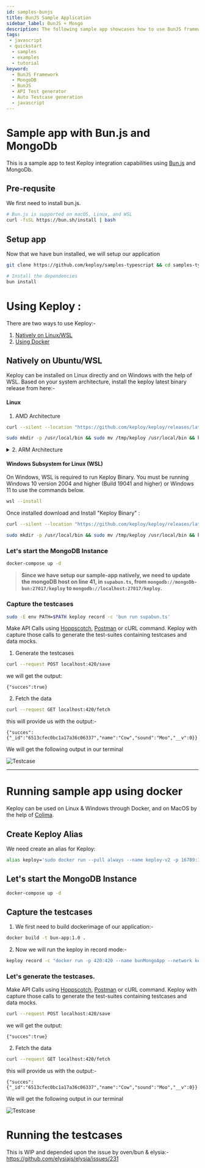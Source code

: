 ```yaml
---
id: samples-bunjs
title: BunJS Sample Application
sidebar_label: BunJS + Mongo
description: The following sample app showcases how to use BunJS framework and the Keploy Platform.
tags:
 - javascript
 - quickstart
  - samples
  - examples
  - tutorial
keyword:
  - BunJS Framework
  - MongoDB
  - BunJS
  - API Test generator
  - Auto Testcase generation
  - javascript
---
```


# Sample app with Bun.js and MongoDb

This is a sample app to test Keploy integration capabilities using [Bun.js](https://bun.sh) and MongoDb.

## Pre-requsite

We first need to install bun.js.

```zsh
# Bun.js is supported on macOS, Linux, and WSL
curl -fsSL https://bun.sh/install | bash
```

## Setup app

Now that we have bun installed, we will setup our application

```zsh
git clone https://github.com/keploy/samples-typescript && cd samples-typescript/bun-mongo

# Install the dependencies
bun install
```

# Using Keploy :

There are two ways to use Keploy:-

1. [Natively on Linux/WSL](#natively-on-ubuntuwsl)
2. [Using Docker](#running-sample-app-using-docker)

## Natively on Ubuntu/WSL

Keploy can be installed on Linux directly and on Windows with the help of WSL. Based on your system architecture, install the keploy latest binary release from here:-

#### Linux

1. AMD Architecture

```zsh
curl --silent --location "https://github.com/keploy/keploy/releases/latest/download/keploy_linux_amd64.tar.gz" | tar xz -C /tmp

sudo mkdir -p /usr/local/bin && sudo mv /tmp/keploy /usr/local/bin && keploy
```

<details> 
<Summary> 2. ARM Architecture </Summary>

```zsh
curl --silent --location "https://github.com/keploy/keploy/releases/latest/download/keploy_linux_arm64.tar.gz" | tar xz -C /tmp

sudo mkdir -p /usr/local/bin && sudo mv /tmp/keploy /usr/local/bin && keploy
```

</details>

#### Windows Subsystem for Linux (WSL)

On Windows, WSL is required to run Keploy Binary. You must be running Windows 10 version 2004 and higher (Build 19041 and higher) or Windows 11 to use the commands below.

```bash
wsl --install
```

Once installed download and Install "Keploy Binary" :

```bash
curl --silent --location "https://github.com/keploy/keploy/releases/latest/download/keploy_linux_amd64.tar.gz" | tar xz -C /tmp

sudo mkdir -p /usr/local/bin && sudo mv /tmp/keploy /usr/local/bin && keploy
```

### Let's start the MongoDB Instance

```zsh
docker-compose up -d
```

> **Since we have setup our sample-app natively, we need to update the mongoDB host on line 41, in `supabun.ts`, from `mongodb://mongoDb-bun:27017/keploy` to `mongodb://localhost:27017/keploy`.**

### Capture the testcases

```bash
sudo -E env PATH=$PATH keploy record -c 'bun run supabun.ts'
```

Make API Calls using [Hoppscotch](https://hoppscotch.io), [Postman](https://postman.com) or cURL command. Keploy with capture those calls to generate the test-suites containing testcases and data mocks.

1. Generate the testcases

```bash
curl --request POST localhost:420/save
```

we will get the output:

```
{"succes":true}
```

2. Fetch the data

```bash
curl --request GET localhost:420/fetch
```

this will provide us with the output:-

```
{"succes":{"_id":"6513cfec0bc1a17a36c06337","name":"Cow","sound":"Moo","__v":0}}
```

We will get the following output in our terminal

![Testcase](/img/testcase-bun.png)

---

# Running sample app using docker

Keploy can be used on Linux & Windows through Docker, and on MacOS by the help of [Colima](https://docs.keploy.io/docs/server/macos/installation/#using-colima).

## Create Keploy Alias

We need create an alias for Keploy:

```bash
alias keploy='sudo docker run --pull always --name keploy-v2 -p 16789:16789 --privileged --pid=host -it -v "$(pwd)":/files -v /sys/fs/cgroup:/sys/fs/cgroup -v /sys/kernel/debug:/sys/kernel/debug -v /sys/fs/bpf:/sys/fs/bpf -v /var/run/docker.sock:/var/run/docker.sock --rm ghcr.io/keploy/keploy'
```

## Let's start the MongoDB Instance

```bash
docker-compose up -d
```

## Capture the testcases

1. We first need to build dockerimage of our application:-

```bash
docker build -t bun-app:1.0 .
```

2. Now we will run the keploy in record mode:-

```bash
keploy record -c "docker run -p 420:420 --name bunMongoApp --network keploy-network bun-app:1.0"
```

### Let's generate the testcases.

Make API Calls using [Hoppscotch](https://hoppscotch.io), [Postman](https://postman.com) or cURL command. Keploy with capture those calls to generate the test-suites containing testcases and data mocks.

```bash
curl --request POST localhost:420/save
```

we will get the output:

```
{"succes":true}
```

2. Fetch the data

```bash
curl --request GET localhost:420/fetch
```

this will provide us with the output:-

```
{"succes":{"_id":"6513cfec0bc1a17a36c06337","name":"Cow","sound":"Moo","__v":0}}
```

We will get the following output in our terminal

![Testcase](/img/testcase-bun.png)

# Running the testcases

This is WIP and depended upon the issue by oven/bun & elysia:- https://github.com/elysiajs/elysia/issues/231
